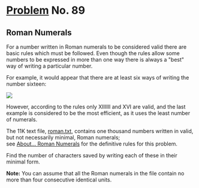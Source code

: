 # [Problem](https://projecteuler.net/problem=89) No. 89

## Roman Numerals

For a number written in Roman numerals to be considered valid there are basic rules which must be followed. Even though the rules allow some numbers to be expressed in more than one way there is always a "best" way of writing a particular number.

For example, it would appear that there are at least six ways of writing the number sixteen:

<img src="https://user-images.githubusercontent.com/73425927/147056018-41f23ae5-1698-4220-bb3e-f3dc72eccd1b.png">

However, according to the rules only XIIIIII and XVI are valid, and the last example is considered to be the most efficient, as it uses the least number of numerals.

The 11K text file, [roman.txt](p089_roman.txt), contains one thousand numbers written in valid, but not necessarily minimal, Roman numerals;<br>
see [About... Roman Numerals](https://projecteuler.net/about=roman_numerals) for the definitive rules for this problem.

Find the number of characters saved by writing each of these in their minimal form.

**Note:** You can assume that all the Roman numerals in the file contain no more than four consecutive identical units.
